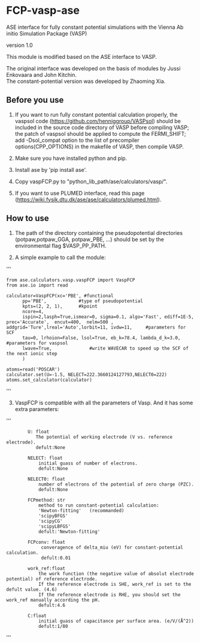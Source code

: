 # FCP-vasp-ase
ASE interface for fully constant potential simulations with the Vienna Ab initio Simulation Package (VASP)

version 1.0


This module is modified based on the ASE interface to VASP.

The original interface was developed on the basis of modules by Jussi Enkovaara and John Kitchin.  
The constant-potential version was developed by Zhaoming Xia.



## Before you use

1. If you want to run fully constant potential calculation properly, the vaspsol code (https://github.com/henniggroup/VASPsol) should be included in the source code directory of VASP before compiling VASP; the patch of vaspsol should be applied to compute the FERMI_SHIFT; add -Dsol_compat option to the list of precompiler options(CPP_OPTIONS) in the makefile of VASP, then compile VASP.

2. Make sure you have installed python and pip.

3. Install ase by 'pip install ase'.

2. Copy vaspFCP.py to "python_lib_path/ase/calculators/vasp/".

3. If you want to use PLUMED interface, read this page (https://wiki.fysik.dtu.dk/ase/ase/calculators/plumed.html).

## How to use

1. The path of the directory containing the pseudopotential directories (potpaw,potpaw_GGA, potpaw_PBE, ...) should be set by the environmental flag $VASP_PP_PATH.

2. A simple example to call the module:

'''

    from ase.calculators.vasp.vaspFCP import VaspFCP
    from ase.io import read
    
    calculator=VaspFCP(xc='PBE', #functional
          pp='PBE',            #type of pseudopotential
          kpts=(2, 2, 1),      #kpoint
          ncore=4,
          ispin=2,lasph=True,ismear=0, sigma=0.1, algo='Fast', ediff=1E-5, prec='Accurate',  encut=400,  nelm=500 , addgrid='Ture',lreal='Auto',lorbit=11, ivdw=11,     #parameters for SCF
          tau=0, lrhoion=False, lsol=True, eb_k=78.4, lambda_d_k=3.0, #parameters for vaspsol
          lwave=True,              #write WAVECAR to speed up the SCF of the next ionic step
          )

    atoms=read('POSCAR')
    calculator.set(U=-1.5, NELECT=222.3660124127793,NELECT0=222)
    atoms.set_calculator(calculator)

'''

3. VaspFCP is compatible with all the parameters of Vasp. And it has some extra parameters:

'''

            U: float
               The potential of working electrode (V vs. reference electrode).
               defult:None
            
            NELECT: float
                initial guass of number of electrons.
                defult:None
            
            NELECT0: float
                number of electrons of the potential of zero charge (PZC). 
                defult:None

            FCPmethod: str
                method to run constant-potential calculation:
                'Newton-fitting'   (recommanded)
                'scipyBFGS'
                'scipyCG'
                'scipyLBFGS'
                defult:'Newton-fitting'

            FCPconv: float
                 converagence of delta_miu (eV) for constant-potential calculation. 
                 defult:0.01

            work_ref:float
                the work function (the negative value of absolut electrode potential) of reference electrode.
                If the reference electrode is SHE, work_ref is set to the defult value. (4.6)
                If the reference electrode is RHE, you should set the work_ref manually according the pH.
                defult:4.6
       
            C:float
                initial guass of capacitance per surface area. (e/V/(Å^2))
                defult:1/80
'''

